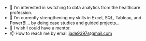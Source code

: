  - 👀 I’m interested in switching to data analytics from the healthcare profession. 
- 🌱 I’m currently strengthening my skills in Excel, SQL, Tableau, and PowerBI... by doing case studies and guided projects...
- 💞️ I wish I could have a mentor.
- 📫 How to reach me by email:jade9397@gmail.com

<!---
jade9397/jade9397 is a ✨ special ✨ repository because its `README.md` (this file) appears on your GitHub profile.
You can click the Preview link to take a look at your changes.
--->
